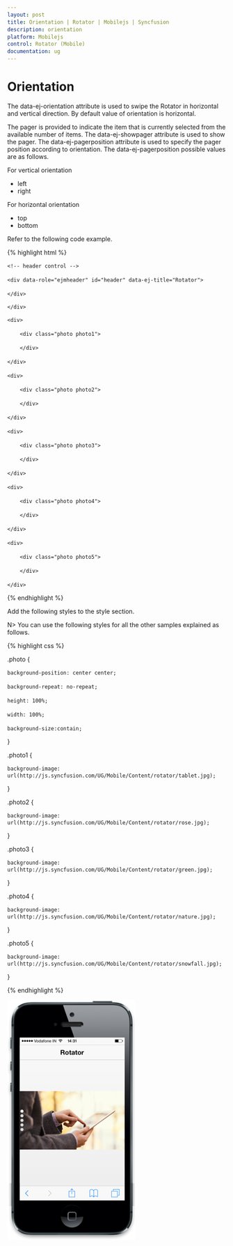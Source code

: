 ```yaml
---
layout: post
title: Orientation | Rotator | Mobilejs | Syncfusion
description: orientation
platform: Mobilejs
control: Rotator (Mobile)
documentation: ug
---
```


# Orientation

The data-ej-orientation attribute is used to swipe the Rotator in horizontal and vertical direction. By default value of orientation is horizontal.

The pager is provided to indicate the item that is currently selected from the available number of items. The data-ej-showpager attribute is used to show the pager. The data-ej-pagerposition attribute is used to specify the pager position according to orientation. The data-ej-pagerposition possible values are as follows.

For vertical orientation

* left
* right


For horizontal orientation

* top
* bottom

Refer to the following code example.

{% highlight html %}

<div id="page" data-role="appview">

	<!-- header control -->

	<div data-role="ejmheader" id="header" data-ej-title="Rotator">

	</div>   

 <div id="rotatordefault" data-role="ejmrotator" data-ej-showpager="true"  data-ej-orientation="vertical" data-ej-pagerposition-vertical="left" data-ej-targetid="rotatorcontentdefault">

	</div>

</div>

<div id="rotatorcontentdefault">

	<div>

		<div class="photo photo1">

		</div>

	</div>

	<div>

		<div class="photo photo2">

		</div>

	</div>

	<div>

		<div class="photo photo3">

		</div>

	</div>

	<div>

		<div class="photo photo4">

		</div>

	</div>

	<div>

		<div class="photo photo5">

		</div>

	</div>

</div>

{% endhighlight %}

Add the following styles to the style section. 

N> You can use the following styles for all the other samples explained as follows.

{% highlight css %}

.photo {

	background-position: center center;

	background-repeat: no-repeat;

	height: 100%;

	width: 100%;

	background-size:contain;

}

.photo1 {

	background-image: url(http://js.syncfusion.com/UG/Mobile/Content/rotator/tablet.jpg);

}

.photo2 {

	background-image: url(http://js.syncfusion.com/UG/Mobile/Content/rotator/rose.jpg);

}

.photo3 {

	background-image: url(http://js.syncfusion.com/UG/Mobile/Content/rotator/green.jpg);

}

.photo4 {

	background-image: url(http://js.syncfusion.com/UG/Mobile/Content/rotator/nature.jpg);

}

.photo5 {

	background-image: url(http://js.syncfusion.com/UG/Mobile/Content/rotator/snowfall.jpg);

}

{% endhighlight %}

![](Orientation_images/Orientation_img1.png)